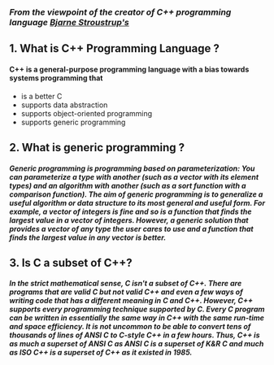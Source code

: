 ### *From the viewpoint of the creator of C++ programming language [Bjarne Stroustrup's](https://www.stroustrup.com/)*

## 1. What is C++ Programming Language ?
#### C++ is a general-purpose programming language with a bias towards systems programming that
  *  is a better C
  *  supports data abstraction
  *  supports object-oriented programming
  *  supports generic programming 

## 2. What is generic programming ?

#### *Generic programming is programming based on parameterization: You can parameterize a type with another (such as a vector with its element types) and an algorithm with another (such as a sort function with a comparison function). The aim of generic programming is to generalize a useful algorithm or data structure to its most general and useful form. For example, a vector of integers is fine and so is a function that finds the largest value in a vector of integers. However, a generic solution that provides a vector of any type the user cares to use and a function that finds the largest value in any vector is better.*

## 3.  Is C a subset of C++?
#### *In the strict mathematical sense, C isn't a subset of C++. There are programs that are valid C but not valid C++ and even a few ways of writing code that has a different meaning in C and C++. However, C++ supports every programming technique supported by C. Every C program can be written in essentially the same way in C++ with the same run-time and space efficiency. It is not uncommon to be able to convert tens of thousands of lines of ANSI C to C-style C++ in a few hours. Thus, C++ is as much a superset of ANSI C as ANSI C is a superset of K&R C and much as ISO C++ is a superset of C++ as it existed in 1985.*
